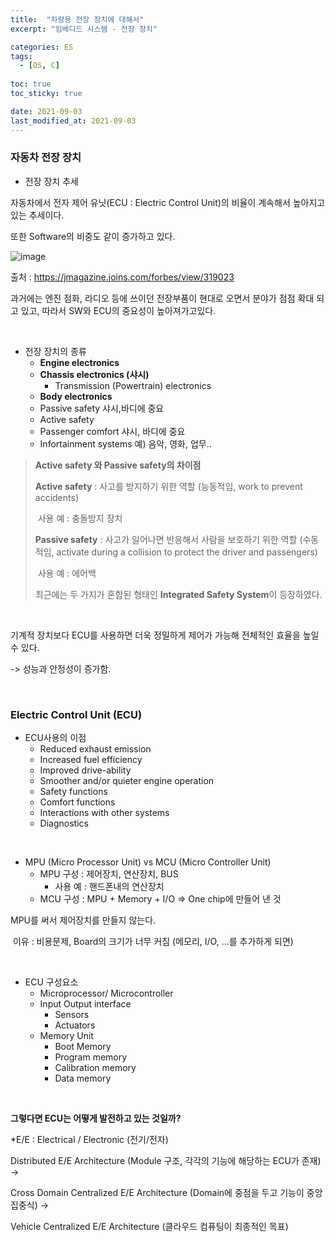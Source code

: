 ```yaml
---
title:  "차량용 전장 장치에 대해서"
excerpt: "임베디드 시스템 - 전장 장치"

categories: ES
tags:
  - [OS, C]
 
toc: true 
toc_sticky: true

date: 2021-09-03
last_modified_at: 2021-09-03
---
```

### 자동차 전장 장치

- 전장 장치 추세

자동차에서 전자 제어 유닛(ECU : Electric Control Unit)의 비율이 계속해서 높아지고 있는 추세이다.

또한 Software의 비중도 같이 증가하고 있다.

![image](https://user-images.githubusercontent.com/65602371/132014052-7981a1d5-7a6a-40d0-9aaa-00802ca05bf8.png)

출처 : https://jmagazine.joins.com/forbes/view/319023

과거에는 엔진 점화, 라디오 등에 쓰이던 전장부품이 현대로 오면서 분야가 점점 확대 되고 있고, 따라서 SW와 ECU의 중요성이 높아져가고있다.

&nbsp;

- 전장 장치의 종류
  - **Engine electronics**
  - **Chassis electronics (샤시)**
    - Transmission (Powertrain) electronics
  - **Body electronics**
  - Passive safety  샤시,바디에 중요
  - Active safety
  - Passenger comfort  샤시, 바디에 중요
  - Infortainment systems  예) 음악, 영화, 업무..

> **Active safety 와 Passive safety의 차이점**
>
> **Active safety** : 사고를 방지하기 위한 역할 (능동적임, work to prevent accidents)
>
> ​	사용 예 : 충돌방지 장치
>
> **Passive safety** : 사고가 일어나면 반응해서 사람을 보호하기 위한 역할 (수동적임, activate during a collision to protect the driver and passengers)
>
> ​	사용 예 : 에어백
>
> 최근에는 두 가지가 혼합된 형태인 **Integrated Safety System**이 등장하였다.

&nbsp;

기계적 장치보다 ECU를 사용하면 더욱 정밀하게 제어가 가능해 전체적인 효율을 높일 수 있다.

-> 성능과 안정성이 증가함.

&nbsp;

### Electric Control Unit (ECU)

- ECU사용의 이점
  - Reduced exhaust emission
  - Increased fuel efficiency
  - Improved drive-ability
  - Smoother and/or quieter engine operation
  - Safety functions
  - Comfort functions
  - Interactions with other systems
  - Diagnostics

&nbsp;

- MPU (Micro Processor Unit) vs MCU (Micro Controller Unit)
  - MPU 구성 : 제어장치, 연산장치, BUS
    - 사용 예 : 핸드폰내의 연산장치
  - MCU 구성 : MPU + Memory + I/O  => One chip에 만들어 낸 것

MPU를 써서 제어장치를 만들지 않는다. 

​	이유 : 비용문제, Board의 크기가 너무 커짐 (메모리, I/O, ...를 추가하게 되면)

&nbsp;

- ECU 구성요소
  - Microprocessor/ Microcontroller
  - Input Output interface
    - Sensors
    - Actuators
  - Memory Unit
    - Boot Memory
    - Program memory
    - Calibration memory
    - Data memory

&nbsp;

**그렇다면 ECU는 어떻게 발전하고 있는 것일까?**

*E/E : Electrical / Electronic  (전기/전자)

Distributed E/E Architecture (Module 구조, 각각의 기능에 해당하는 ECU가 존재) ->

Cross Domain Centralized E/E Architecture (Domain에 중점을 두고 기능이 중앙 집중식) ->

Vehicle Centralized E/E Architecture (클라우드 컴퓨팅이 최종적인 목표)





